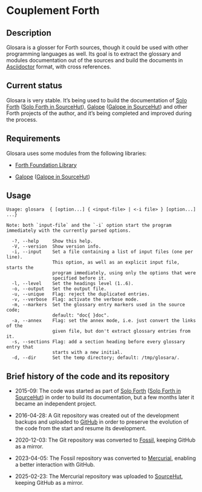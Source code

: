 # Couplement Forth

## Description

Glosara is a glosser for Forth sources, though it could be used with
other programming languages as well. Its goal is to extract the glossary
and modules documentation out of the sources and build the documents in
[Asciidoctor](http://asciidoctor.org) format, with cross references.

## Current status

Glosara is very stable. It’s being used to build the documentation of
[Solo Forth](http://programandala.net/en.program.solo_forth.html) ([Solo
Forth in SourceHut](https://hg.sr.ht/~programandala_net/solo_forth)),
[Galope](http://programandala.net/en.program.galope.html) ([Galope in
SourceHut](https://hg.sr.ht/~programandala_net/galope)) and other Forth
projects of the author, and it’s being completed and improved during the
process.

## Requirements

Glosara uses some modules from the following libraries:

- [Forth Foundation Library](http://irdvo.github.io/ffl/)

- [Galope](http://programandala.net/en.program.galope.html) ([Galope in
  SourceHut](https://hg.sr.ht/~programandala_net/galope))

## Usage

    Usage: glosara  { [option...] { <input-file> | <-i file> } [option...] ...}

    Note: both `input-file` and the `-i` option start the program
    immediately with the currently parsed options.

      -?, --help     Show this help.
      -V, --version  Show version info.
      -i, --input    Set a file containing a list of input files (one per line).
                     This option, as well as an explicit input file, starts the
                     program immediately, using only the options that were
                     specified before it.
      -l, --level    Set the headings level (1..6).
      -o, --output   Set the output file.
      -u, --unique   Flag: reject the duplicated entries.
      -v, --verbose  Flag: activate the verbose mode.
      -m, --markers  Set the glossary entry markers used in the source code;
                     default: "doc{ }doc".
      -a, --annex    Flag: set the annex mode, i.e. just convert the links of the
                     given file, but don't extract glossary entries from it.
      -s, --sections Flag: add a section heading before every glossary entry that
                     starts with a new initial.
      -d, --dir      Set the temp directory; default: /tmp/glosara/.

## Brief history of the code and its repository

- 2015-09: The code was started as part of [Solo
  Forth](http://programandala.net/en.program.solo_forth.html) ([Solo
  Forth in SourceHut](https://hg.sr.ht/~programandala_net/solo_forth))
  in order to build its documentation, but a few months later it became
  an independent project.

- 2016-04-28: A Git repository was created out of the development
  backups and uploaded to
  [GitHub](http://github.com/programandala-net/glosara) in order to
  preserve the evolution of the code from the start and resume its
  development.

- 2020-12-03: The Git repository was converted to
  [Fossil](https://fossil-scm.org), keeping GitHub as a mirror.

- 2023-04-05: The Fossil repository was converted to
  [Mercurial](https://mercurial-scm.org), enabling a better interaction
  with GitHub.

- 2025-02-23: The Mercurial repository was uploaded to
  [SourceHut](https://hg.sr.ht/~programandala_net/glosara), keeping
  GitHub as a mirror.
